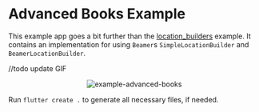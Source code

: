 # Advanced Books Example

This example app goes a bit further than the [location_builders](https://github.com/slovnicki/beamer/tree/master/examples/location_builders) example.
It contains an implementation for using `Beamer`s `SimpleLocationBuilder` and `BeamerLocationBuilder`.

//todo update GIF
<p align="center">
<img src="https://raw.githubusercontent.com/slovnicki/beamer/master/examples/advanced_books/example-advanced-books.gif" alt="example-advanced-books">

Run `flutter create .` to generate all necessary files, if needed.

